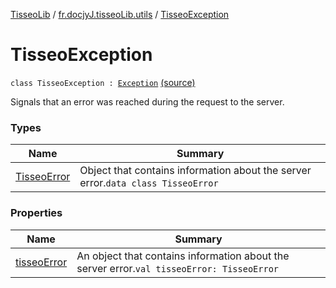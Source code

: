 [TisseoLib](../../index.md) / [fr.docjyJ.tisseoLib.utils](../index.md) / [TisseoException](./index.md)

# TisseoException

`class TisseoException : `[`Exception`](https://kotlinlang.org/api/latest/jvm/stdlib/kotlin/-exception/index.html) [(source)](https://github.com/docjyJ/TisseoLib/tree/master/src/main/kotlin/fr/docjyJ/tisseoLib/utils/TisseoException.kt#L12)

Signals that an error was reached during the request to the server.

### Types

| Name | Summary |
|---|---|
| [TisseoError](-tisseo-error/index.md) | Object that contains information about the server error.`data class TisseoError` |

### Properties

| Name | Summary |
|---|---|
| [tisseoError](tisseo-error.md) | An object that contains information about the server error.`val tisseoError: TisseoError` |
